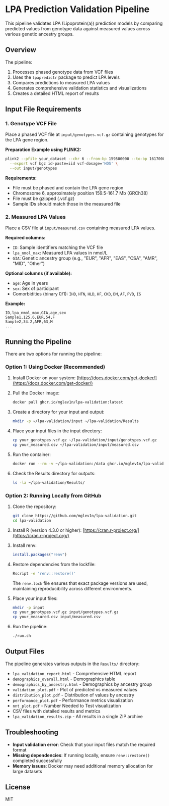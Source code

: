 # LPA Prediction Validation Pipeline

This pipeline validates LPA (Lipoprotein(a)) prediction models by comparing predicted values from genotype data against measured values across various genetic ancestry groups.

## Overview

The pipeline:
1. Processes phased genotype data from VCF files
2. Uses the `lpapredictr` package to predict LPA levels
3. Compares predictions to measured LPA values
4. Generates comprehensive validation statistics and visualizations
5. Creates a detailed HTML report of results

## Input File Requirements

### 1. Genotype VCF File

Place a phased VCF file at `input/genotypes.vcf.gz` containing genotypes for the LPA gene region.

**Preparation Example using PLINK2:**
```bash
plink2 --pfile your_dataset --chr 6 --from-bp 159500000 --to-bp 161700000 \
  --export vcf bgz id-paste=iid vcf-dosage='HDS' \
  --out input/genotypes
```

**Requirements:**
- File must be phased and contain the LPA gene region
- Chromosome 6, approximately position 159.5-161.7 Mb (GRCh38)
- File must be gzipped (.vcf.gz)
- Sample IDs should match those in the measured file

### 2. Measured LPA Values

Place a CSV file at `input/measured.csv` containing measured LPA values.

**Required columns:**
- `ID`: Sample identifiers matching the VCF file
- `lpa_nmol_max`: Measured LPA values in nmol/L
- `GIA`: Genetic ancestry group (e.g., "EUR", "AFR", "EAS", "CSA", "AMR", "MID", "Other")

**Optional columns (if available):**
- `age`: Age in years
- `sex`: Sex of participant
- Comorbidities (binary 0/1): `IHD`, `HTN`, `HLD`, `HF`, `CKD`, `DM`, `AF`, `PVD`, `IS`

**Example:**
```
ID,lpa_nmol_max,GIA,age,sex
Sample1,125.6,EUR,54,F
Sample2,34.2,AFR,63,M
...
```

## Running the Pipeline

There are two options for running the pipeline:

### Option 1: Using Docker (Recommended)

1. Install Docker on your system: [https://docs.docker.com/get-docker/](https://docs.docker.com/get-docker/)

2. Pull the Docker image:
   ```bash
   docker pull ghcr.io/mglev1n/lpa-validation:latest
   ```

3. Create a directory for your input and output:
   ```bash
   mkdir -p ~/lpa-validation/input ~/lpa-validation/Results
   ```

4. Place your input files in the input directory:
   ```bash
   cp your_genotypes.vcf.gz ~/lpa-validation/input/genotypes.vcf.gz
   cp your_measured.csv ~/lpa-validation/input/measured.csv
   ```

5. Run the container:
   ```bash
   docker run --rm -v ~/lpa-validation:/data ghcr.io/mglev1n/lpa-validation:latest
   ```

6. Check the Results directory for outputs:
   ```bash
   ls -la ~/lpa-validation/Results/
   ```

### Option 2: Running Locally from GitHub

1. Clone the repository:
   ```bash
   git clone https://github.com/mglev1n/lpa-validation.git
   cd lpa-validation
   ```

2. Install R (version 4.3.0 or higher): [https://cran.r-project.org/](https://cran.r-project.org/)

3. Install renv:
   ```r
   install.packages("renv")
   ```

4. Restore dependencies from the lockfile:
   ```bash
   Rscript -e 'renv::restore()'
   ```

   The `renv.lock` file ensures that exact package versions are used, maintaining reproducibility across different environments.

5. Place your input files:
   ```bash
   mkdir -p input
   cp your_genotypes.vcf.gz input/genotypes.vcf.gz
   cp your_measured.csv input/measured.csv
   ```

6. Run the pipeline:
   ```bash
   ./run.sh
   ```

## Output Files

The pipeline generates various outputs in the `Results/` directory:

- `lpa_validation_report.html` - Comprehensive HTML report
- `demographics_overall.html` - Demographics table
- `demographics_by_ancestry.html` - Demographics by ancestry group
- `validation_plot.pdf` - Plot of predicted vs measured values
- `distribution_plot.pdf` - Distribution of values by ancestry
- `performance_plot.pdf` - Performance metrics visualization
- `nnt_plot.pdf` - Number Needed to Test visualization
- CSV files with detailed results and metrics
- `lpa_validation_results.zip` - All results in a single ZIP archive

## Troubleshooting

- **Input validation error**: Check that your input files match the required format
- **Missing dependencies**: If running locally, ensure `renv::restore()` completed successfully
- **Memory issues**: Docker may need additional memory allocation for large datasets

## License

MIT
